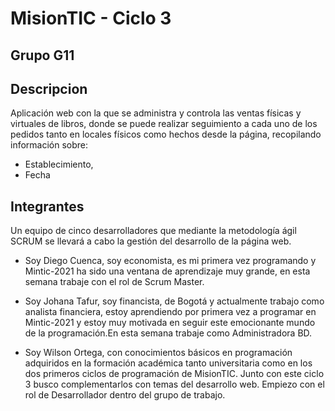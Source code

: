 # MisionTIC - Ciclo 3
## Grupo G11
## Descripcion 
Aplicación web con la que se administra y controla las ventas físicas y virtuales de libros, donde se puede realizar seguimiento a cada uno de los pedidos tanto en locales físicos como hechos desde la página, recopilando  información sobre: 

- Establecimiento, 
- Fecha 


## Integrantes
Un equipo de cinco desarrolladores que mediante la metodología ágil SCRUM se llevará a cabo la gestión del desarrollo de la página web.
- Soy Diego Cuenca, soy economista, es mi primera vez programando y Mintic-2021 ha sido una ventana de aprendizaje muy grande, en esta semana trabaje  con el rol de Scrum Master.

- Soy Johana Tafur, soy financista, de Bogotá y actualmente trabajo como analista financiera, estoy aprendiendo por primera vez a programar en Mintic-2021 y estoy muy motivada en seguir este emocionante mundo de la programación.En esta semana trabaje como Administradora BD.

- Soy Wilson Ortega, con conocimientos básicos en programación adquiridos en la formación académica tanto universitaria como en los dos primeros ciclos de programación de MisionTIC. Junto con este ciclo 3 busco complementarlos con temas del desarrollo web. Empiezo con el rol de Desarrollador dentro del grupo de trabajo.
